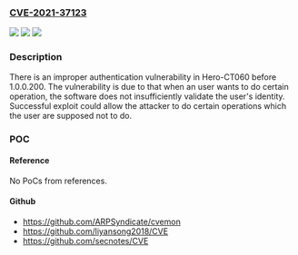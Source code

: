 ### [CVE-2021-37123](https://cve.mitre.org/cgi-bin/cvename.cgi?name=CVE-2021-37123)
![](https://img.shields.io/static/v1?label=Product&message=Hero-CT060&color=blue)
![](https://img.shields.io/static/v1?label=Version&message=before%201.0.0.200%20&color=brightgreen)
![](https://img.shields.io/static/v1?label=Vulnerability&message=Improper%20Authentication&color=brightgreen)

### Description

There is an improper authentication vulnerability in Hero-CT060 before 1.0.0.200. The vulnerability is due to that when an user wants to do certain operation, the software does not insufficiently validate the user's identity. Successful exploit could allow the attacker to do certain operations which the user are supposed not to do.

### POC

#### Reference
No PoCs from references.

#### Github
- https://github.com/ARPSyndicate/cvemon
- https://github.com/liyansong2018/CVE
- https://github.com/secnotes/CVE

